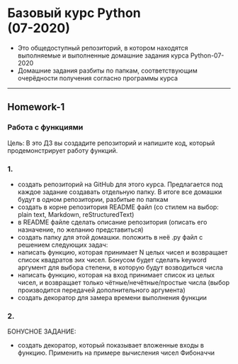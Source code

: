 
# Базовый курс Python<br>(07-2020)
- Это общедоступный репозиторий, в котором находятся выполняемые и выполненные домашние задания курса Python-07-2020<br>
- Домашние задания разбиты по папкам, соответствующим очерёдности получения согласно программы курса
---
## Homework-1

### Работа с функциями
Цель: В это ДЗ вы создадите репозиторий и напишите код, который продемонстрирует работу функций.
### 1.
- создать репозиторий на GitHub для этого курса. Предлагается под каждое задание создавать отдельную папку. В итоге все домашки будут в одном репозитории, разбитые по папкам
- создать в корне репозитория README файл (со стилем на выбор: plain text, Markdown, reStructuredText)
- в README файле сделать описание репозитория (описать его назначение, по желанию представиться)
- создать папку для этой домашки. положить в неё .py файл с решением следующих задач:
- написать функцию, которая принимает N целых чисел и возвращает список квадратов эих чисел. Бонусом будет сделать keyword аргумент для выбора степени, в которую будут возводиться числа
- написать функцию, которая на вход принимает список из целых чисел, и возвращает только чётные/нечётные/простые числа (выбор производится передачей дополнительного аргумента)
- создать декоратор для замера времени выполнения функции
### 2.
БОНУСНОЕ ЗАДАНИЕ:<br>

- создать декоратор, который показывает вложенные входы в функцию. Применить на примере вычисления чисел Фибоначчи
